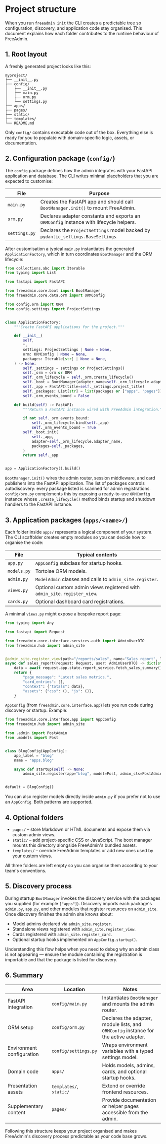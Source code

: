 # Project structure

When you run `freeadmin init` the CLI creates a predictable tree so configuration, discovery, and application code stay organised. This document explains how each folder contributes to the runtime behaviour of FreeAdmin.


## 1. Root layout

A freshly generated project looks like this:

```
myproject/
├── __init__.py
├── config/
│   ├── __init__.py
│   ├── main.py
│   ├── orm.py
│   └── settings.py
├── apps/
├── pages/
├── static/
├── templates/
└── README.md
```

Only `config/` contains executable code out of the box. Everything else is ready for you to populate with domain-specific logic, assets, or documentation.


## 2. Configuration package (`config/`)

The `config` package defines how the admin integrates with your FastAPI application and database. The CLI writes minimal placeholders that you are expected to customise:

| File | Purpose |
| ---- | ------- |
| `main.py` | Creates the FastAPI app and should call `BootManager.init()` to mount FreeAdmin. |
| `orm.py` | Declares adapter constants and exports an `ORMConfig` instance with lifecycle helpers. |
| `settings.py` | Declares the `ProjectSettings` model backed by `pydantic_settings.BaseSettings`. |

After customisation a typical `main.py` instantiates the generated `ApplicationFactory`, which in turn coordinates `BootManager` and the ORM lifecycle:

```python
from collections.abc import Iterable
from typing import List

from fastapi import FastAPI

from freeadmin.core.boot import BootManager
from freeadmin.core.data.orm import ORMConfig

from config.orm import ORM
from config.settings import ProjectSettings


class ApplicationFactory:
    """Create FastAPI applications for the project."""

    def __init__(
        self,
        *,
        settings: ProjectSettings | None = None,
        orm: ORMConfig | None = None,
        packages: Iterable[str] | None = None,
    ) -> None:
        self._settings = settings or ProjectSettings()
        self._orm = orm or ORM
        self._orm_lifecycle = self._orm.create_lifecycle()
        self._boot = BootManager(adapter_name=self._orm_lifecycle.adapter_name)
        self._app = FastAPI(title=self._settings.project_title)
        self._packages: List[str] = list(packages or ["apps", "pages"])
        self._orm_events_bound = False

    def build(self) -> FastAPI:
        """Return a FastAPI instance wired with FreeAdmin integration."""

        if not self._orm_events_bound:
            self._orm_lifecycle.bind(self._app)
            self._orm_events_bound = True
        self._boot.init(
            self._app,
            adapter=self._orm_lifecycle.adapter_name,
            packages=self._packages,
        )
        return self._app


app = ApplicationFactory().build()
```

`BootManager.init()` wires the admin router, session middleware, and card publishers into the FastAPI application. The list of packages controls autodiscovery: every package listed is scanned for admin registrations. `config/orm.py` complements this by exposing a ready-to-use `ORMConfig` instance whose `.create_lifecycle()` method binds startup and shutdown handlers to the FastAPI instance.


## 3. Application packages (`apps/<name>/`)

Each folder inside `apps/` represents a logical component of your system. The CLI scaffolder creates empty modules so you can decide how to organise the code:

| File | Typical contents |
| ---- | ---------------- |
| `app.py` | `AppConfig` subclass for startup hooks. |
| `models.py` | Tortoise ORM models. |
| `admin.py` | `ModelAdmin` classes and calls to `admin_site.register`. |
| `views.py` | Optional custom admin views registered with `admin_site.register_view`. |
| `cards.py` | Optional dashboard card registrations. |


A minimal `views.py` might expose a bespoke report page:

```python
from typing import Any

from fastapi import Request

from freeadmin.core.interface.services.auth import AdminUserDTO
from freeadmin.hub import admin_site


@admin_site.register_view(path="/reports/sales", name="Sales report", label="Reports", icon="bi-graph-up")
async def sales_report(request: Request, user: AdminUserDTO) -> dict[str, Any]:
    data = await request.app.state.report_service.fetch_sales_summary()
    return {
        "page_message": "Latest sales metrics.",
        "card_entries": [],
        "context": {"totals": data},
        "assets": {"css": (), "js": ()},
    }
```

`AppConfig` (from `freeadmin.core.interface.app`) lets you run code during discovery or startup. Example:

```python
from freeadmin.core.interface.app import AppConfig
from freeadmin.hub import admin_site

from .admin import PostAdmin
from .models import Post


class BlogConfig(AppConfig):
    app_label = "blog"
    name = "apps.blog"

    async def startup(self) -> None:
        admin_site.register(app="blog", model=Post, admin_cls=PostAdmin)


default = BlogConfig()
```

You can also register models directly inside `admin.py` if you prefer not to use an `AppConfig`. Both patterns are supported.


## 4. Optional folders

* `pages/` – store Markdown or HTML documents and expose them via custom admin views.
* `static/` – add project-specific CSS or JavaScript. The boot manager mounts this directory alongside FreeAdmin's bundled assets.
* `templates/` – override FreeAdmin templates or add new ones used by your custom views.

All three folders are left empty so you can organise them according to your team's conventions.


## 5. Discovery process

During startup `BootManager` invokes the discovery service with the packages you supplied (for example `["apps"]`). Discovery imports each package's `admin.py`, `app.py`, and other modules that register resources on `admin_site`. Once discovery finishes the admin site knows about:

* Model admins declared via `admin_site.register`.
* Standalone views registered with `admin_site.register_view`.
* Cards registered with `admin_site.register_card`.
* Optional startup hooks implemented on `AppConfig.startup()`.

Understanding this flow helps when you need to debug why an admin class is not appearing — ensure the module containing the registration is importable and that the package is listed for discovery.


## 6. Summary

| Area | Location | Notes |
| ---- | -------- | ----- |
| FastAPI integration | `config/main.py` | Instantiates `BootManager` and mounts the admin router. |
| ORM setup | `config/orm.py` | Declares the adapter, module lists, and `ORMConfig` instance for the active adapter. |
| Environment configuration | `config/settings.py` | Wraps environment variables with a typed settings model. |
| Domain code | `apps/` | Holds models, admins, cards, and optional startup hooks. |
| Presentation assets | `templates/`, `static/` | Extend or override frontend resources. |
| Supplementary content | `pages/` | Provide documentation or helper pages accessible from the admin. |

Following this structure keeps your project organised and makes FreeAdmin's discovery process predictable as your code base grows.
